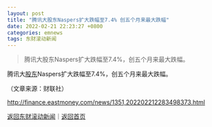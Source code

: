 ```yaml
---
layout: post
title: "腾讯大股东Naspers扩大跌幅至7.4% 创五个月来最大跌幅"
date: 2022-02-21 22:23:27 +0800
categories: emnews
tags: 东财滚动新闻
---
```

> 腾讯大股东Naspers扩大跌幅至7.4%，创五个月来最大跌幅。

<p>腾讯大<span id="Info.3286"><a href="http://data.eastmoney.com/gdfx/" class="infokey">股东</a></span>Naspers扩大跌幅至7.4%，创五个月来最大跌幅。</p><p class="em_media">（文章来源：财联社）</p>

<http://finance.eastmoney.com/news/1351,202202212283498373.html>

[返回东财滚动新闻](//finews.withounder.com/emnews/)｜[返回首页](//finews.withounder.com/)
